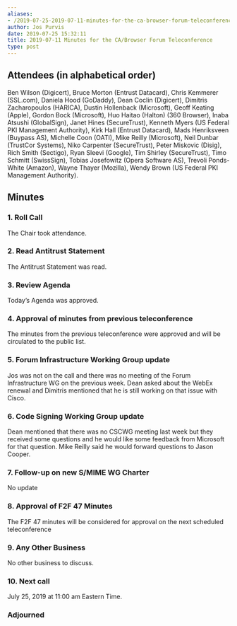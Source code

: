 ```yaml
---
aliases:
- /2019-07-25-2019-07-11-minutes-for-the-ca-browser-forum-teleconference/
author: Jos Purvis
date: 2019-07-25 15:32:11
title: 2019-07-11 Minutes for the CA/Browser Forum Teleconference
type: post
---
```


## Attendees (in alphabetical order) 

Ben Wilson (Digicert), Bruce Morton (Entrust Datacard), Chris Kemmerer (SSL.com), Daniela Hood (GoDaddy), Dean Coclin (Digicert), Dimitris Zacharopoulos (HARICA), Dustin Hollenback (Microsoft), Geoff Keating (Apple), Gordon Bock (Microsoft), Huo Haitao (Halton) (360 Browser), Inaba Atsushi (GlobalSign), Janet Hines (SecureTrust), Kenneth Myers (US Federal PKI Management Authority), Kirk Hall (Entrust Datacard), Mads Henriksveen (Buypass AS), Michelle Coon (OATI), Mike Reilly (Microsoft), Neil Dunbar (TrustCor Systems), Niko Carpenter (SecureTrust), Peter Miskovic (Disig), Rich Smith (Sectigo), Ryan Sleevi (Google), Tim Shirley (SecureTrust), Timo Schmitt (SwissSign), Tobias Josefowitz (Opera Software AS), Trevoli Ponds-White (Amazon), Wayne Thayer (Mozilla), Wendy Brown (US Federal PKI Management Authority).

## Minutes



### 1. Roll Call



The Chair took attendance.

### 2. Read Antitrust Statement



The Antitrust Statement was read.

### 3. Review Agenda



Today’s Agenda was approved.

### 4. Approval of minutes from previous teleconference 

The minutes from the previous teleconference were approved and will be circulated to the public list.

### 5. Forum Infrastructure Working Group update 

Jos was not on the call and there was no meeting of the Forum Infrastructure WG on the previous week. Dean asked about the WebEx renewal and Dimitris mentioned that he is still working on that issue with Cisco.

### 6. Code Signing Working Group update 

Dean mentioned that there was no CSCWG meeting last week but they received some questions and he would like some feedback from Microsoft for that question. Mike Reilly said he would forward questions to Jason Cooper.

### 7. Follow-up on new S/MIME WG Charter 

No update

### 8. Approval of F2F 47 Minutes 

The F2F 47 minutes will be considered for approval on the next scheduled teleconference

### 9. Any Other Business 

No other business to discuss.

### 10. Next call



July 25, 2019 at 11:00 am Eastern Time.

### Adjourned